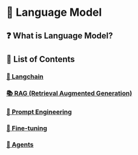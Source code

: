 # 🧠 Language Model

## ❓ What is Language Model?

## 📜 List of Contents

### [🦜 Langchain](./langchain/README.md)

### [📚 RAG (Retrieval Augmented Generation)](./rag/README.md)

### [📝 Prompt Engineering](./prompt-engineering/README.md)

### [🔧 Fine-tuning](./fine-tuning/README.md)

### [🤖 Agents](./agents/README.md)
